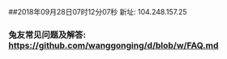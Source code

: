 ##2018年09月28日07时12分07秒 新址: 104.248.157.25
### 兔友常见问题及解答: https://github.com/wanggonging/d/blob/w/FAQ.md

